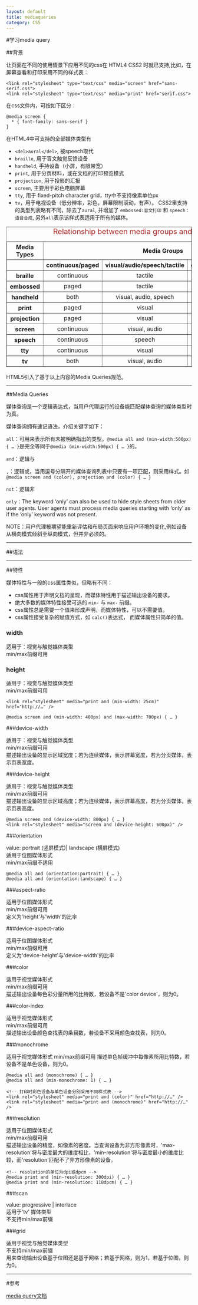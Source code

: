 ```yaml
---
layout: default
title: mediaqueries
category: CSS
---
```


#学习media query

##背景

让页面在不同的使用情景下应用不同的css在 HTML4 CSS2 时就已支持,比如，在屏幕查看和打印采用不同的样式表：

    <link rel="stylesheet" type="text/css" media="screen" href="sans-serif.css">
    <link rel="stylesheet" type="text/css" media="print" href="serif.css">

在css文件内，可按如下区分：

    @media screen {
      * { font-family: sans-serif }
    }

在HTML4中可支持的全部媒体类型有
- `<del>aural</del>`, 被speech取代
- `braille`, 用于盲文触觉反馈设备
- `handheld`, 手持设备（小屏，有限带宽）
- `print`, 用于分页材料，或在文档的打印预览模式
- `projection`, 用于投影的汇报
- `screen`, 主要用于彩色电脑屏幕
- `tty`, 用于 fixed-pitch character grid，tty中不支持像素单位px
- `tv`，用于电视设备（低分辨率，彩色，屏幕限制滚动，有声）。
CSS2里支持的类型列表略有不同，除去了`aural`, 并增加了 `embossed:盲文打印` 和 `speech：语音合成`, 另外`all`表示该样式表适用于所有的媒体。

<table border="1" summary="Relationship between media groups and media types">
<caption style="font-size:1.25em;color:#a52222;">Relationship between media groups and media types</caption>
<tbody><tr><th>Media Types </th><th colspan="4">Media Groups
</th></tr><tr><th>&nbsp;
    </th><th>continuous/paged
    </th><th>visual/audio/speech/tactile
    </th><th>grid/bitmap
    </th><th>interactive/static

</th></tr><tr><th>braille</th><td align="center">continuous</td><td align="center">tactile</td><td align="center">grid</td><td align="center">both</td></tr>
<tr><th>embossed</th><td align="center">paged</td><td align="center">tactile</td><td align="center">grid</td><td align="center">static</td></tr>
<tr><th>handheld</th><td align="center">both</td><td align="center">visual, audio, speech</td><td align="center">both</td><td align="center">both</td></tr>
<tr><th>print</th><td align="center">paged</td><td align="center">visual</td><td align="center">bitmap</td><td align="center">static</td></tr>
<tr><th>projection</th><td align="center">paged</td><td align="center">visual</td><td align="center">bitmap</td><td align="center">interactive</td></tr>
<tr><th>screen</th><td align="center">continuous</td><td align="center">visual, audio</td><td align="center">bitmap</td><td align="center">both</td></tr>
<tr><th>speech</th><td align="center">continuous</td><td align="center">speech</td><td align="center">N/A</td><td align="center">both</td></tr>
<tr><th>tty</th><td align="center">continuous</td><td align="center">visual</td><td align="center">grid</td><td align="center">both</td></tr>
<tr><th>tv</th><td align="center">both</td><td align="center">visual, audio</td><td align="center">bitmap</td><td align="center">both</td></tr>
</tbody></table>

HTML5引入了基于以上内容的Media Queries规范。

***

##Media Queries

媒体查询是一个逻辑表达式，当用户代理运行的设备能匹配媒体查询的媒体类型时为真。

媒体查询拥有速记语法，介绍关键字如下：

`all`：可用来表示所有未被明确指出的类型。`@media all and (min-width:500px) { … }`是完全等同于`@media (min-width:500px) { … }`的。  

`and`：逻辑与  

`,`：逻辑或，当用逗号分隔开的媒体查询列表中只要有一项匹配，则采用样式。如`@media screen and (color), projection and (color) { … }`  

`not`：逻辑非  

`only`：The keyword ‘only’ can also be used to hide style sheets from older user agents. User agents must process media queries starting with ‘only’ as if the ‘only’ keyword was not present.

NOTE：用户代理被期望能重新评估和布局页面来响应用户环境的变化,例如设备从横向模式倾斜至纵向模式，但并非必须的。

***

##语法

***

##特性

媒体特性与一般的css属性类似，但略有不同：
- css属性用于声明文档的呈现，而媒体特性用于描述输出设备的要求。
- 绝大多数的媒体特性接受可选的 `min-` 与 `max-` 前缀。
- css属性总是需要一个值来形成声明，而媒体特性，可以不需要值。
- css属性接受复杂的赋值方式，如 `calc()`表达式， 而媒体属性只简单的值。

### width

适用于：视觉与触觉媒体类型  
min/max前缀可用

### height

适用于：视觉与触觉媒体类型  
min/max前缀可用

    <link rel="stylesheet" media="print and (min-width: 25cm)" href="http://…" />

    @media screen and (min-width: 400px) and (max-width: 700px) { … }

###device-width

适用于：视觉与触觉媒体类型  
min/max前缀可用  
描述输出设备的显示区域宽度；若为连续媒体，表示屏幕宽度，若为分页媒体，表示页表宽度。

###device-height

适用于：视觉与触觉媒体类型  
min/max前缀可用  
描述输出设备的显示区域高度；若为连续媒体，表示屏幕高度，若为分页媒体，表示页表高度。

    @media screen and (device-width: 800px) { … }
    <link rel="stylesheet" media="screen and (device-height: 600px)" />

###orientation

value: portrait (竖屏模式)| landscape (横屏模式)  
适用于位图媒体形式   
min/max前缀不适用  

    @media all and (orientation:portrait) { … }
    @media all and (orientation:landscape) { … }

###aspect-ratio

适用于位图媒体形式  
min/max前缀可用  
定义为'height'与'width'的比率

###device-aspect-ratio

适用于位图媒体形式  
min/max前缀可用  
定义为'device-height'与'device-width'的比率

###color

适用于视觉媒体形式  
min/max前缀可用  
描述输出设备每色彩分量所用的比特数，若设备不是'color device'，则为0。

###color-index

适用于视觉媒体形式  
min/max前缀可用  
描述输出设备颜色查找表的条目数，若设备不采用颜色查找表，则为0。

###monochrome

适用于视觉媒体形式
min/max前缀可用
描述单色帧缓冲中每像素所用比特数，若设备不是单色设备，则为0。

    @media all and (monochrome) { … }
    @media all and (min-monochrome: 1) { … }

    <!-- 打印时彩色设备与单色设备分别采用不同样式表 -->
    <link rel="stylesheet" media="print and (color)" href="http://…" />
    <link rel="stylesheet" media="print and (monochrome)" href="http://…" />

###resolution

适用于位图媒体形式  
min/max前缀可用  
描述输出设备的精度，如像素的密度。当查询设备为非方形像素时，'max-resolution'将与密度最大的维度相比，'min-resolution'将与密度最小的维度比较，而'resolution'匹配不了非方形像素的设备。

    <!-- resolution的单位为dpi或dpcm -->
    @media print and (min-resolution: 300dpi) { … }
    @media print and (min-resolution: 118dpcm) { … }

###scan

value: progressive | interlace  
适用于'tv' 媒体类型  
不支持min/max前缀

###grid

适用于视觉与触觉媒体类型  
不支持min/max前缀  
用来查询输出设备基于位图还是基于网格；若基于网格，则为1，若基于位图，则为0。

***

#参考

[media query文档](http://www.w3.org/TR/css3-mediaqueries/)
